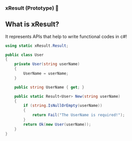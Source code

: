 
### xResult (Prototype) 🚦

## What is xResult?

It represents APIs that help to write functional codes in c#!

```c#
using static xResult.Result;

public class User
{
    private User(string userName)
    {
        UserName = userName;
    }

    public string UserName { get; }

    public static Result<User> New(string userName)
    {
        if (string.IsNullOrEmpty(userName))
        {
            return Fail("The UserName is required!");
        }
        return Ok(new User(userName));
    }
}
```



